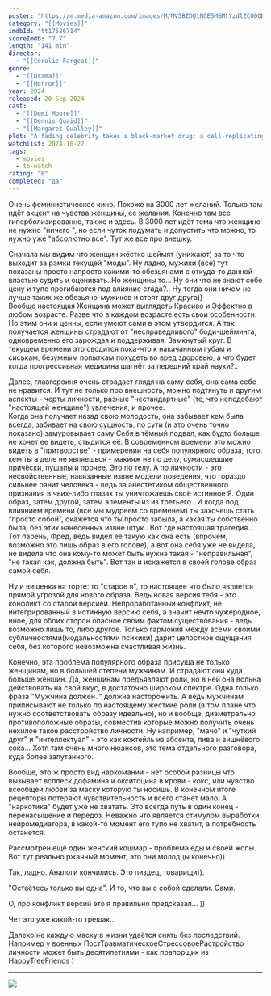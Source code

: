 ```yaml
---
poster: "https://m.media-amazon.com/images/M/MV5BZDQ1NGE5MGMtYzdlZC00ODExLWJlMDMtNWU4NjA5OWYwMDEwXkEyXkFqcGc@._V1_SX300.jpg"
category: "[[Movies]]"
imdbId: "tt17526714"
scoreImdb: "7.7"
length: "141 min"
director: 
  - "[[Coralie Fargeat]]"
genre: 
  - "[[Drama]]"
  - "[[Horror]]"
year: 2024
released: 20 Sep 2024
cast: 
  - "[[Demi Moore]]"
  - "[[Dennis Quaid]]"
  - "[[Margaret Qualley]]"
plot: "A fading celebrity takes a black-market drug: a cell-replicating substance that temporarily creates a younger, better version of herself."
watchlist: 2024-10-27
tags: 
  - movies
  - to-watch
rating: "8"
completed: "да"
---
```

Очень феминистическое кино. Похоже на 3000 лет желаний. Только там идёт акцент на чувства женщины, ее желания. Конечно там все гиперболизированно, также и здесь. В 3000 лет идёт тема что женщине не нужно "ничего ", но если чуток подумать и допустить что можно, то нужно уже "абсолютно все". Тут же все про внешку.

Сначала мы видим что женщин жёстко шеймят (унижают) за то что выходит за рамки текущей "моды". Ну ладно, мужики (все) тут показаны просто напросто какими-то обезьянами с откуда-то данной властью судить и оценивать. Но женщины то... Ну они что не знают себе цену и тупо прогибаются под влияние стада?.. Ну тогда они ничем не лучше таких же обезьяно-мужиков и стоят друг друга))  
Вообще настоящая Женщина может выглядеть Красиво и Эффектно в любом возрасте. Разве что в каждом возрасте есть свои особенности. Но этим они и ценны, если умеют сами в этом утвердится. А так получается женщины страдают от "несправедливого" боди-шейминга, одновременно его зарождая и поддерживая. Замкнутый круг. В текущем времени это сводится пока-что к накачанным губам и сиськам, безумным попыткам похудеть во вред здоровью, а что будет когда прогрессивная медицина шагнёт за передний край науки?..

Далее, главгероиня очень страдает глядя на саму себя, она сама себе не нравится. И тут не только про внешность, можно подтянуть и другим аспекты - черты личности, разные "нестандартные" (те, что неподобают "настоящей женщине") увлечения, и прочее.  
Когда она получает назад свою молодость, она забывает кем была всегда, забивает на свою сущность, по сути (и это очень точно показано) замуровывает саму Себя в тёмный подвал, как будто больше не хочет ее видеть, стыдится её. В современном времени это можно видеть в "притворстве" - примерении на себя популярного образа, того, кем ты а деле не являешься - макияж не по делу, сумасшедшие причёски, пушапы и прочее. Это по телу. А по личности - это несвойственные, навязанные извне модели поведения, что гораздо сильнее ранит человека - ведь за анестетиком общественного признания в чьих-либо глазах ты уничтожаешь своё истинное Я. Один образ, затем другой, затем элементы из из третьего.. И когда под влиянием времени (все мы мудреем со временем) ты захочешь стать "просто собой", окажется что ты просто забыла, а какая ты собственно была, без этих нанесенных извне штук.. Вот где настоящая трагедия...  
Тот парень, Фред, ведь видел её такую как она есть (впрочем, возможно это лишь образ в его голове), а вот она себя уже не видела, не видела что она кому-то может быть нужна такая - "неправильная", "не такая как, должна быть". Вот так и искажется в своей голове образ самой себя.

Ну и вишенка на торте: то "старое я", то настоящее что было является прямой угрозой для нового образа. Ведь новая версия тебя - это конфликт со старой версией. Непроработанный конфликт, не интегрированный в истинную версию себя, а значит нечто чужеродное, иное, для обоих сторон опасное своим фактом существования - ведь возможно лишь то, либо другое. Только гармония между всеми своими субличностями(модальностями психики) дарит целостное ощущения себя, без которого невозможна счастливая жизнь.

Конечно, эта проблема популярного образа присуща не только женщинам, но в большей степени мужчинам. И страдают они куда больше женщин. Да, женщинам предъявляют роли, но в ней она вольна действовать на свой вкус, в достаточно широком спектре. Одна только фраза "Мужчина должен.." должна насторожить. А ведь мужчинам приписывают не только по настоящему жесткие роли (в том плане что нужно соответствовать образу идеально), но и вообще, диаметрально противоположные образы, совместив которые можно получить очень нехилое такое расстройство личности. Ну например, "мачо" и "чуткий друг" и "интеллектуал" - это как коктейль из абсента, пива и вишнёвого сока... Хотя там очень много нюансов, это тема отдельного разговора, куда более запутанного.

Вообще, это ж просто вид наркомании - нет особой разницы что вызывает всплеск дофамина и окситоцина в крови - кокс, или чувство всеобщей любви за маску которую ты носишь. В конечном итоге рецепторы потеряют чувствительность и всего станет мало. А "наркотика" будет уже не хватать. Это всегда путь в один конец - перенасыщение и передоз. Неважно что является стимулом выработки нейромедиатора, в какой-то момент его тупо не хватит, а потребность останется.

Рассмотрен ещё один женский кошмар - проблема еды и своей жопы. Вот тут реально ржачный момент, это они молодцы конечно))

Так, ладно. Аналоги кончились. Это пиздец, товарищи)).

"Остаётесь только вы одна". И то, что вы с собой сделали. Сами.

О, про конфликт версий это я правильно предсказал... ))

Чет это уже какой-то трешак..

Далеко не каждую маску в жизни удаётся снять без последствий. Например у военных ПостТравматическоеСтрессовоеРастройство личности может быть десятилетиями - как прапорщик из HappyTreeFriends )

---
![](https://m.media-amazon.com/images/M/MV5BZDQ1NGE5MGMtYzdlZC00ODExLWJlMDMtNWU4NjA5OWYwMDEwXkEyXkFqcGc@._V1_SX300.jpg)